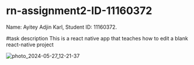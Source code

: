 # rn-assignment2-ID-11160372
Name: Ayitey Adjin Karl, Student ID: 11160372.

#task description
This is a react native app that teaches how to edit a blank react-native project 


![photo_2024-05-27_12-21-37](https://github.com/kadjin08/rn-assignment2-ID-11160372/assets/152210589/0b7cca0a-0741-47a5-97c8-60ec1440f1aa)
